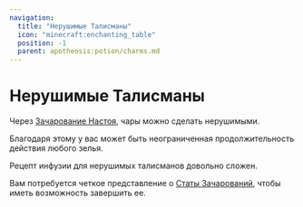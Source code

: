 ```yaml
---
navigation:
  title: "Нерушимые Талисманы"
  icon: "minecraft:enchanting_table"
  position: -1
  parent: apotheosis:potion/charms.md
---
```


# Нерушимые Талисманы

Через [Зачарование Настоя](../../infusion.md), чары можно сделать нерушимыми.

Благодаря этому у вас может быть неограниченная продолжительность действия любого зелья.

Рецепт инфузии для нерушимых талисманов довольно сложен.

Вам потребуется четкое представление о [Статы Зачарований](../../stats.md), чтобы иметь возможность завершить ее.

